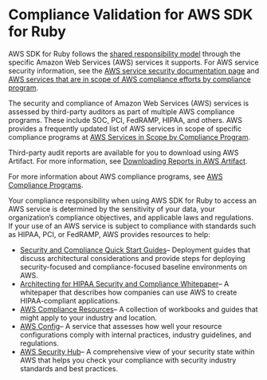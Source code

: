 # Compliance Validation for AWS SDK for Ruby<a name="compliance-validation"></a>

AWS SDK for Ruby follows the [shared responsibility model](https://aws.amazon.com/compliance/shared-responsibility-model) through the specific Amazon Web Services \(AWS\) services it supports\. For AWS service security information, see the [AWS service security documentation page](https://aws.amazon.com/security/?id=docs_gateway#aws-security) and [AWS services that are in scope of AWS compliance efforts by compliance program](https://aws.amazon.com/compliance/services-in-scope/)\.

The security and compliance of Amazon Web Services \(AWS\) services is assessed by third\-party auditors as part of multiple AWS compliance programs\. These include SOC, PCI, FedRAMP, HIPAA, and others\. AWS provides a frequently updated list of AWS services in scope of specific compliance programs at [AWS Services in Scope by Compliance Program](https://aws.amazon.com/compliance/services-in-scope/)\.

Third\-party audit reports are available for you to download using AWS Artifact\. For more information, see [Downloading Reports in AWS Artifact](https://docs.aws.amazon.com/artifact/latest/ug/downloading-documents.html)\.

For more information about AWS compliance programs, see [AWS Compliance Programs](https://aws.amazon.com/compliance/programs/)\.

Your compliance responsibility when using AWS SDK for Ruby to access an AWS service is determined by the sensitivity of your data, your organization’s compliance objectives, and applicable laws and regulations\. If your use of an AWS service is subject to compliance with standards such as HIPAA, PCI, or FedRAMP, AWS provides resources to help:
+  [Security and Compliance Quick Start Guides](https://aws.amazon.com/quickstart/?quickstart-all.sort-by=item.additionalFields.updateDate&amp;quickstart-all.sort-order=desc&amp;awsf.quickstart-homepage-filter=categories%23security-identity-compliance)– Deployment guides that discuss architectural considerations and provide steps for deploying security\-focused and compliance\-focused baseline environments on AWS\.
+  [Architecting for HIPAA Security and Compliance Whitepaper](https://d0.awsstatic.com/whitepapers/compliance/AWS_HIPAA_Compliance_Whitepaper.pdf)– A whitepaper that describes how companies can use AWS to create HIPAA\-compliant applications\.
+  [AWS Compliance Resources](https://aws.amazon.com/compliance/resources/)– A collection of workbooks and guides that might apply to your industry and location\.
+  [AWS Config](https://aws.amazon.com/config/)– A service that assesses how well your resource configurations comply with internal practices, industry guidelines, and regulations\.
+  [AWS Security Hub](https://aws.amazon.com/security-hub)– A comprehensive view of your security state within AWS that helps you check your compliance with security industry standards and best practices\.